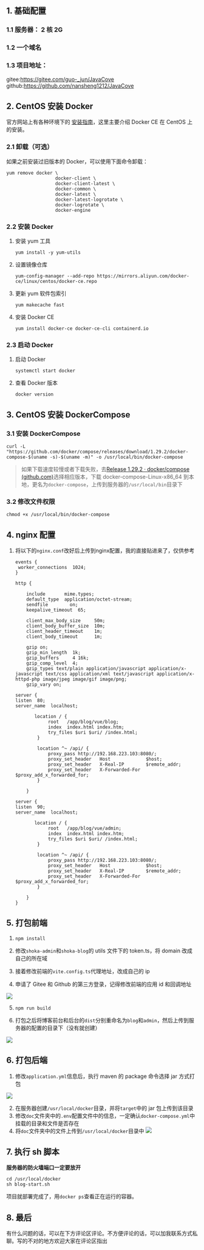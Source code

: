 ## 1. 基础配置
### 1.1 服务器： 2 核 2G
### 1.2 一个域名
### 1.3 项目地址：
gitee:https://gitee.com/guo-_jun/JavaCove
github:https://github.com/nansheng1212/JavaCove

## 2. CentOS 安装 Docker

官方网站上有各种环境下的 [安装指南](https://docs.docker.com/install/)，这里主要介绍 Docker CE 在 CentOS 上的安装。

### 2.1 卸载（可选）

如果之前安装过旧版本的 Docker，可以使用下面命令卸载：

```shell
yum remove docker \
                  docker-client \
                  docker-client-latest \
                  docker-common \
                  docker-latest \
                  docker-latest-logrotate \
                  docker-logrotate \
                  docker-engine
```

### 2.2 安装 Docker

1. 安装 yum 工具

   ```shell
   yum install -y yum-utils
   ```

2. 设置镜像仓库

   ```shell
   yum-config-manager --add-repo https://mirrors.aliyun.com/docker-ce/linux/centos/docker-ce.repo
   ```

3. 更新 yum 软件包索引

   ```shell
   yum makecache fast
   ```

4. 安装 Docker CE

   ```shell
   yum install docker-ce docker-ce-cli containerd.io
   ```

### 2.3 启动 Docker

1. 启动 Docker

   ```shell
   systemctl start docker
   ```

2. 查看 Docker 版本

   ```shell
   docker version
   ```

## 3. CentOS 安装 DockerCompose

### 3.1 安装 DockerCompose

```shell
curl -L "https://github.com/docker/compose/releases/download/1.29.2/docker-compose-$(uname -s)-$(uname -m)" -o /usr/local/bin/docker-compose
```

> 如果下载速度较慢或者下载失败，去[Release 1.29.2 · docker/compose (github.com)](https://github.com/docker/compose/releases/tag/1.29.2)选择相应版本，下载 docker-compose-Linux-x86_64 到本地，更名为`docker-compose`，上传到服务器的`/usr/local/bin`目录下

### 3.2 修改文件权限

```shell
chmod +x /usr/local/bin/docker-compose
```

## 4. nginx 配置

1. 将以下的`nginx.conf`改好后上传到nginx配置，我的直接贴进来了，仅供参考

   ```shell
   events {
    worker_connections  1024;
   }
   
   http {
   
       include       mime.types;
       default_type  application/octet-stream;
       sendfile        on;
       keepalive_timeout  65;
   
       client_max_body_size     50m;
       client_body_buffer_size  10m;
       client_header_timeout    1m;
       client_body_timeout      1m;
   
       gzip on;
       gzip_min_length  1k;
       gzip_buffers     4 16k;
       gzip_comp_level  4;
       gzip_types text/plain application/javascript application/x-javascript text/css application/xml text/javascript application/x-httpd-php image/jpeg image/gif image/png;
       gzip_vary on;
   
   server {
   listen  80;
   server_name  localhost;
   
          location / {
               root   /app/blog/vue/blog;
               index  index.html index.htm;
               try_files $uri $uri/ /index.html;
           }
   
           location ^~ /api/ {
               proxy_pass http://192.168.223.103:8080/;
               proxy_set_header   Host             $host;
               proxy_set_header   X-Real-IP        $remote_addr;
               proxy_set_header   X-Forwarded-For  $proxy_add_x_forwarded_for;
           }
   
       }
   
   server {
   listen  90;
   server_name  localhost;
   
          location / {
               root   /app/blog/vue/admin;
               index  index.html index.htm;
               try_files $uri $uri/ /index.html;
           }
   
           location ^~ /api/ {
               proxy_pass http://192.168.223.103:8080/;
               proxy_set_header   Host             $host;
               proxy_set_header   X-Real-IP        $remote_addr;
               proxy_set_header   X-Forwarded-For  $proxy_add_x_forwarded_for;
           }
   
       }
   }
   ```

## 5. 打包前端

1. `npm install`

2. 修改`shoka-admin`和`shoka-blog`的 utils 文件下的 token.ts，将 domain 改成自己的所在域

3. 接着修改前端的`vite.config.ts`代理地址，改成自己的 ip

4. 申请了 Gitee 和 Github 的第三方登录，记得修改前端的应用 id 和回调地址

![](https://junlty.top/article/cdbbd193e45985ad97cbef36a359e386.png)

5. `npm run build`

6. 打包之后将博客前台和后台的`dist`分别重命名为`blog`和`admin`，然后上传到服务器的配置的目录下（没有就创建）

![](https://junlty.top/article/46b1a2c406b604dd64ccab5866049533.png)

## 6. 打包后端

1. 修改`application.yml`信息后，执行 maven 的 package 命令选择 jar 方式打包

![](https://junlty.top/article/f7cf5a01b1288dbc6df779176de5eecb.png)

2. 在服务器创建`/usr/local/docker`目录，并将`target`中的 jar 包上传到该目录
3. 修改`doc`文件夹中的`.env`配置文件中的信息，一定确认`docker-compose.yml`中挂载的目录和文件是否存在
4. 将`doc`文件夹中的文件上传到`/usr/local/docker`目录中
![](https://junlty.top/article/3d47bdfc9fdc0602745bdaecda826320.png)

## 7. 执行 sh 脚本

**服务器的防火墙端口一定要放开**

```shell
cd /usr/local/docker
sh blog-start.sh
```
项目就部署完成了，用`docker ps`查看正在运行的容器。

## 8. 最后

有什么问题的话，可以在下方评论区评论。不方便评论的话，可以加我联系方式私聊。写的不对的地方欢迎大家在评论区指出